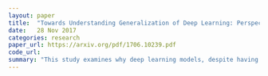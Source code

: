 ```yaml
---
layout: paper
title:  "Towards Understanding Generalization of Deep Learning: Perspective of Loss Landscapes"
date:   28 Nov 2017
categories: research
paper_url: https://arxiv.org/pdf/1706.10239.pdf
code_url: 
summary: "This study examines why deep learning models, despite having more parameters than training samples, generalize well. It highlights the importance of the loss function's landscape, showing that areas leading to better generalization (good minima) are more prevalent than those leading to poor outcomes. This predominance facilitates the convergence of optimization methods to these beneficial minima. The research provides theoretical backing by analyzing 2-layer neural networks, noting that solutions with better generalization have a smaller Hessian matrix norm. For deeper networks, extensive numerical data supports these conclusions."
---
```


